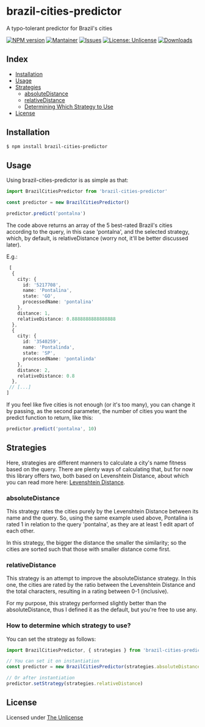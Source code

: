 # brazil-cities-predictor

A typo-tolerant predictor for Brazil's cities

[![NPM version](https://badge.fury.io/js/brazil-cities-predictor.svg)](https://npmjs.org/package/brazil-cities-predictor)
[![Mantainer](https://img.shields.io/badge/maintainer-@nickolascarlos-orange)](https://github.com/nickolascarlos)
[![Issues](https://img.shields.io/bitbucket/issues/nickolascarlos/brazil-cities-predictor)](https://github.com/nickolascarlos/brazil-cities-predictor/issues)
[![License: Unlicense](https://img.shields.io/badge/license-Unlicense-blue.svg)](http://unlicense.org/)
[![Downloads](https://img.shields.io/npm/dm/brazil-cities-predictor)](https://npmjs.org/package/brazil-cities-predictor)

## Index

- [Installation](#installation)
- [Usage](#usage)
- [Strategies](#strategies)
  - [absoluteDistance](#absolutedistance) 
  - [relativeDistance](#relativedistance)
  - [Determining Which Strategy to Use](#how-to-determine-which-strategy-to-use)
- [License](#license)

## Installation

```bash
$ npm install brazil-cities-predictor
```

## Usage
Using brazil-cities-predictor is as simple as that:

```js
import BrazilCitiesPredictor from 'brazil-cities-predictor'

const predictor = new BrazilCitiesPredictor()

predictor.predict('pontalna')
```

The code above returns an array of the 5 best-rated Brazil's cities according to the query, in this case 'pontalna', and the selected strategy, which, by default, is relativeDistance (worry not, it'll be better discussed later).

E.g.:

```ts
 [
  {
    city: {
      id: '5217708',
      name: 'Pontalina',
      state: 'GO',
      processedName: 'pontalina'
    },
    distance: 1,
    relativeDistance: 0.8888888888888888
  },
  {
    city: {
      id: '3540259',
      name: 'Pontalinda',
      state: 'SP',
      processedName: 'pontalinda'
    },
    distance: 2,
    relativeDistance: 0.8
  },
 // [...]
]
```
If you feel like five cities is not enough (or it's too many), you can change it by passing, as the second parameter, the number of cities you want the predict function to return, like this:

```ts
predictor.predict('pontalna', 10)
```

## Strategies

Here, strategies are different manners to calculate a city's name fitness based on the query. There are plenty ways of calculating that, but for now this library offers two, both based on Levenshtein Distance, about which you can read more here: [Levenshtein Distance](https://en.wikipedia.org/wiki/Levenshtein_distance).

### absoluteDistance

This strategy rates the cities purely by the Levenshtein Distance between its name and the query. So, using the same example used above, Pontalina is rated 1 in relation to the query 'pontalna', as they are at least 1 edit apart of each other.

In this strategy, the bigger the distance the smaller the similarity; so the cities are sorted such that those with smaller distance come first.

### relativeDistance

This strategy is an attempt to improve the absoluteDistance strategy. In this one, the cities are rated by the ratio between the Levenshtein Distance and the total characters, resulting in a rating between 0-1 (inclusive).

For my purpose, this strategy performed slightly better than the absoluteDistance, thus I defined it as the default, but you're free to use any.

### How to determine which strategy to use?

You can set the strategy as follows:

```ts
import BrazilCitiesPredictor, { strategies } from 'brazil-cities-predictor'

// You can set it on instantiation
const predictor = new BrazilCitiesPredictor(strategies.absoluteDistance)

// Or after instantiation
predictor.setStrategy(strategies.relativeDistance)
```

## License
Licensed under [The Unlicense](LICENSE)